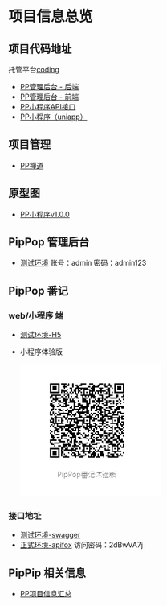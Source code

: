 # 项目信息总览

## 项目代码地址

托管平台[coding](https://coding.net)

- [PP管理后台 - 后端](https://java-tce.coding.net/p/pippop/d/overseaSystem/git)
- [PP管理后台 - 前端](https://java-tce.coding.net/p/pippop/d/overseaWeb/git)
- [PP小程序API接口](https://java-tce.coding.net/p/pippop/d/pippop/git/tree/develop)
- [PP小程序（uniapp）](https://java-tce.coding.net/p/pippop/d/uni-pippop/git)

## 项目管理

- [PP禅道](http://106.55.103.251:16283/zentao/my.html)

## 原型图

- [PP小程序v1.0.0](https://lanhuapp.com/web/#/item/project/product?tid=ca94ab4c-381a-434d-910f-b8b165e779f9&pid=3d0e7f80-aa10-464c-bbb6-094cf75e4152&versionId=47f50b53-8ce0-4303-9462-8c1b1de3ae30&docId=780dde13-a135-4f03-b57a-1136b5a928e0&docType=axure&pageId=c50ca61e484f4e9db425baaaccf3730e&image_id=780dde13-a135-4f03-b57a-1136b5a928e0)

## PipPop 管理后台

- [测试环境](https://admin.pippop.com.cn) 账号：admin 密码：admin123

## PipPop 番记

### web/小程序 端

- [测试环境-H5](https://www.pippop.net)
- 小程序体验版
  
  ![PipPop 番记体验版申请](/images/mini-pippop-code-dev.jpg)

### 接口地址

- [测试环境-swagger](http://110.40.177.28:18091/swagger-ui.html)
- [正式环境-apifox](https://w6tasqfcm2.apifox.cn) 访问密码：2dBwVA7j

## PipPip 相关信息

- [PP项目信息汇总](https://docs.qq.com/sheet/DRWNCempFVXZuTVpD?tab=BB08J2&_t=1747538807523&nlc=1)
